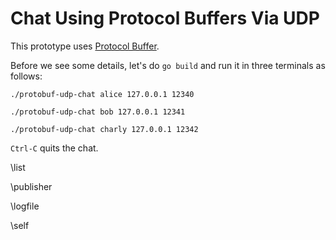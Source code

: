 # Chat Using Protocol Buffers Via UDP

This prototype uses [Protocol Buffer](https://developers.google.com/protocol-buffers/docs/gotutorial).


Before we see some details, let's do `go build` and run it in three terminals as follows:

`./protobuf-udp-chat alice 127.0.0.1 12340`

`./protobuf-udp-chat bob 127.0.0.1 12341`

`./protobuf-udp-chat charly 127.0.0.1 12342`

`Ctrl-C` quits the chat.


\list

\publisher

\logfile

\self

